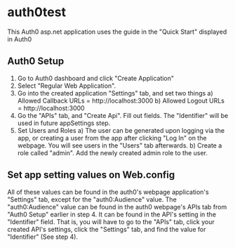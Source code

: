 # auth0test
This Auth0 asp.net application uses the guide in the "Quick Start" displayed in Auth0

## Auth0 Setup
1) Go to Auth0 dashboard and click "Create Application"
2) Select "Regular Web Application".
3) Go into the created application "Settings" tab, and set two things
	a) Allowed Callback URLs = http://localhost:3000
	b) Allowed Logout URLs = http://localhost:3000
4) Go the "APIs" tab, and "Create Api". Fill out fields. The "Identifier" will be used in future appSettings step.
5) Set Users and Roles
	a) The user can be generated upon logging via the app, or creating a user from the app after clicking "Log In" on the webpage. You will see users in the "Users" tab afterwards.
	b) Create a role called "admin". Add the newly created admin role to the user.
	
## Set app setting values on Web.config
All of these values can be found in the auth0's webpage application's "Settings" tab, except for the "auth0:Audience" value. 
The "auth0:Audience" value can be found in the auth0 webpage's APIs tab from "Auth0 Setup" earlier in step 4. It can be found in  the API's setting in the "Identifier" field.
That is, you will have to go to the "APIs" tab, click your created API's settings, click the "Settings" tab, and find the value for "Identifier" (See step 4).

<add key="auth0:Domain" value="{}" />
<add key="auth0:ClientId" value="{}" />
<add key="auth0:ClientSecret" value="{}" />
<add key="auth0:Audience" value="{}" />